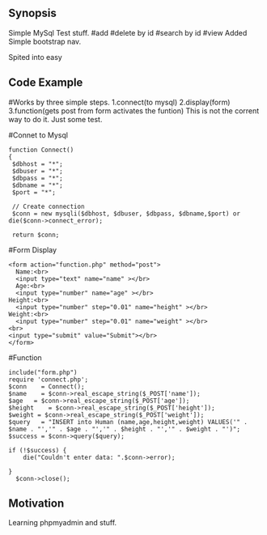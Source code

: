 ## Synopsis

Simple MySql Test stuff.
#add
#delete by id
#search by id
#view
Added Simple bootstrap nav.

Spited into easy 

## Code Example
#Works by three simple steps.
1.connect(to mysql)
2.display(form)
3.function(gets post from form activates the funtion)
This is not the corrent way to do it. Just some test.

#Connet to Mysql
```
function Connect()
{
 $dbhost = "*";
 $dbuser = "*";
 $dbpass = "*";
 $dbname = "*";
 $port = "*";
 
 // Create connection
 $conn = new mysqli($dbhost, $dbuser, $dbpass, $dbname,$port) or die($conn->connect_error);
 
 return $conn;
```
#Form Display

```
<form action="function.php" method="post">
  Name:<br>
  <input type="text" name="name" ></br>
  Age:<br>
  <input type="number" name="age" ></br>
Height:<br>
  <input type="number" step="0.01" name="height" ></br>
Weight:<br>
  <input type="number" step="0.01" name="weight" ></br>
<br>
<input type="submit" value="Submit"></br>
</form>
```

#Function
```
include("form.php")
require 'connect.php';
$conn    = Connect();
$name    = $conn->real_escape_string($_POST['name']);
$age   = $conn->real_escape_string($_POST['age']);
$height    = $conn->real_escape_string($_POST['height']);
$weight = $conn->real_escape_string($_POST['weight']);
$query   = "INSERT into Human (name,age,height,weight) VALUES('" . $name . "','" . $age . "','" . $height . "','" . $weight . "')";
$success = $conn->query($query);
 
if (!$success) {
    die("Couldn't enter data: ".$conn->error);

}
  $conn->close();

```

## Motivation

Learning phpmyadmin and stuff.